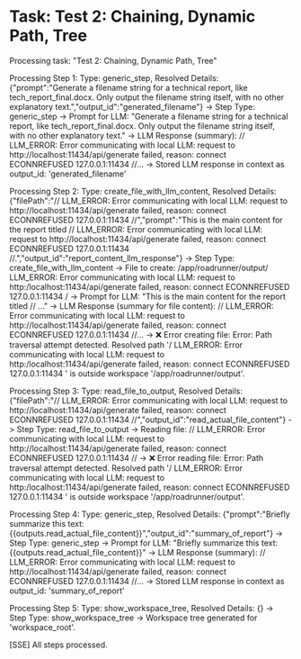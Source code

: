 # Task: Test 2: Chaining, Dynamic Path, Tree

Processing task: "Test 2: Chaining, Dynamic Path, Tree"

Processing Step 1: Type: generic_step, Resolved Details: {"prompt":"Generate a filename string for a technical report, like tech_report_final.docx. Only output the filename string itself, with no other explanatory text.","output_id":"generated_filename"}
-> Step Type: generic_step
-> Prompt for LLM: "Generate a filename string for a technical report, like tech_report_final.docx. Only output the filename string itself, with no other explanatory text."
-> LLM Response (summary): // LLM_ERROR: Error communicating with local LLM: request to http://localhost:11434/api/generate failed, reason: connect ECONNREFUSED 127.0.0.1:11434 //...
-> Stored LLM response in context as output_id: 'generated_filename'

Processing Step 2: Type: create_file_with_llm_content, Resolved Details: {"filePath":"// LLM_ERROR: Error communicating with local LLM: request to http://localhost:11434/api/generate failed, reason: connect ECONNREFUSED 127.0.0.1:11434 //","prompt":"This is the main content for the report titled // LLM_ERROR: Error communicating with local LLM: request to http://localhost:11434/api/generate failed, reason: connect ECONNREFUSED 127.0.0.1:11434 //.","output_id":"report_content_llm_response"}
-> Step Type: create_file_with_llm_content
-> File to create: /app/roadrunner/output/ LLM_ERROR: Error communicating with local LLM: request to http:/localhost:11434/api/generate failed, reason: connect ECONNREFUSED 127.0.0.1:11434 /
-> Prompt for LLM: "This is the main content for the report titled // ..."
-> LLM Response (summary for file content): // LLM_ERROR: Error communicating with local LLM: request to http://localhost:11434/api/generate failed, reason: connect ECONNREFUSED 127.0.0.1:11434 //...
-> ❌ Error creating file: Error: Path traversal attempt detected. Resolved path '/ LLM_ERROR: Error communicating with local LLM: request to http:/localhost:11434/api/generate failed, reason: connect ECONNREFUSED 127.0.0.1:11434 ' is outside workspace '/app/roadrunner/output'.

Processing Step 3: Type: read_file_to_output, Resolved Details: {"filePath":"// LLM_ERROR: Error communicating with local LLM: request to http://localhost:11434/api/generate failed, reason: connect ECONNREFUSED 127.0.0.1:11434 //","output_id":"read_actual_file_content"}
-> Step Type: read_file_to_output
-> Reading file: // LLM_ERROR: Error communicating with local LLM: request to http://localhost:11434/api/generate failed, reason: connect ECONNREFUSED 127.0.0.1:11434 //
-> ❌ Error reading file: Error: Path traversal attempt detected. Resolved path '/ LLM_ERROR: Error communicating with local LLM: request to http:/localhost:11434/api/generate failed, reason: connect ECONNREFUSED 127.0.0.1:11434 ' is outside workspace '/app/roadrunner/output'.

Processing Step 4: Type: generic_step, Resolved Details: {"prompt":"Briefly summarize this text: {{outputs.read_actual_file_content}}","output_id":"summary_of_report"}
-> Step Type: generic_step
-> Prompt for LLM: "Briefly summarize this text: {{outputs.read_actual_file_content}}"
-> LLM Response (summary): // LLM_ERROR: Error communicating with local LLM: request to http://localhost:11434/api/generate failed, reason: connect ECONNREFUSED 127.0.0.1:11434 //...
-> Stored LLM response in context as output_id: 'summary_of_report'

Processing Step 5: Type: show_workspace_tree, Resolved Details: {}
-> Step Type: show_workspace_tree
-> Workspace tree generated for 'workspace_root'.

[SSE] All steps processed.
